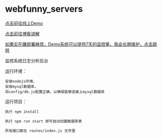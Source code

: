 # webfunny_servers


[点击前往线上Demo](https://www.webfunny.cn/)

[点击前往博客讲解](https://www.cnblogs.com/warm-stranger/p/10209990.html)    

[如果实在嫌部署麻烦，Demo系统可以提供7天的监控量，我会长期维护，点击跳转](https://www.webfunny.cn/webfunny/createProject)
    
监控系统日志分析后台


运行环境：
    
    安装nodejs环境， 
    安装mysql数据库， 
    将config/db.js配置正确，以确保能够连接上mysql数据库
    
运行项目：

    执行 npm install
    
    执行 npm run start 即可自动创建数据库表
    
    所有接口都在 routes/index.js 文件里
